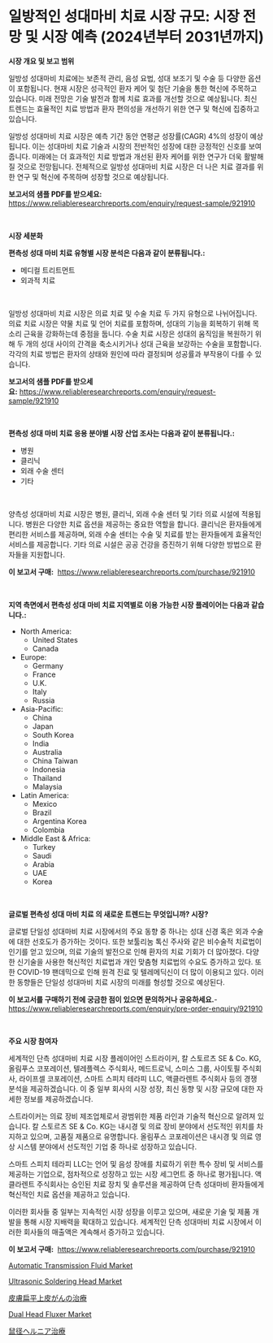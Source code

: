 <p><h1>일방적인 성대마비 치료 시장 규모: 시장 전망 및 시장 예측 (2024년부터 2031년까지)</h1></p><p><strong>시장 개요 및 보고 범위</strong></p>
<p><p>일방성 성대마비 치료에는 보존적 관리, 음성 요법, 성대 보조기 및 수술 등 다양한 옵션이 포함됩니다. 현재 시장은 성극적인 환자 케어 및 첨단 기술을 통한 혁신에 주목하고 있습니다. 미래 전망은 기술 발전과 함께 치료 효과를 개선할 것으로 예상됩니다. 최신 트렌드는 효율적인 치료 방법과 환자 편의성을 개선하기 위한 연구 및 혁신에 집중하고 있습니다.</p><p>일방성 성대마비 치료 시장은 예측 기간 동안 연평균 성장률(CAGR) 4%의 성장이 예상됩니다. 이는 성대마비 치료 기술과 시장의 전반적인 성장에 대한 긍정적인 신호를 보여줍니다. 미래에는 더 효과적인 치료 방법과 개선된 환자 케어를 위한 연구가 더욱 활발해질 것으로 전망됩니다. 전체적으로 일방성 성대마비 치료 시장은 더 나은 치료 결과를 위한 연구 및 혁신에 주목하며 성장할 것으로 예상됩니다.</p></p>
<p><strong>보고서의 샘플 PDF를 받으세요:</strong> <a href="https://www.reliableresearchreports.com/enquiry/request-sample/921910">https://www.reliableresearchreports.com/enquiry/request-sample/921910</a></p>
<p>&nbsp;</p>
<p><strong>시장 세분화</strong></p>
<p><strong>편측성 성대 마비 치료 유형별 시장 분석은 다음과 같이 분류됩니다.:</strong></p>
<p><ul><li>메디컬 트리트먼트</li><li>외과적 치료</li></ul></p>
<p>&nbsp;</p>
<p><p>일방성 성대마비 치료 시장은 의료 치료 및 수술 치료 두 가지 유형으로 나뉘어집니다. 의료 치료 시장은 약물 치료 및 언어 치료를 포함하며, 성대의 기능을 회복하기 위해 목소리 근육을 강화하는데 중점을 둡니다. 수술 치료 시장은 성대의 움직임을 복원하기 위해 두 개의 성대 사이의 간격을 축소시키거나 성대 근육을 보강하는 수술을 포함합니다. 각각의 치료 방법은 환자의 상태와 원인에 따라 결정되며 성공률과 부작용이 다를 수 있습니다.</p></p>
<p><strong>보고서의 샘플 PDF를 받으세요:</strong>&nbsp;<a href="https://www.reliableresearchreports.com/enquiry/request-sample/921910">https://www.reliableresearchreports.com/enquiry/request-sample/921910</a></p>
<p>&nbsp;</p>
<p><strong> 편측성 성대 마비 치료 응용 분야별 시장 산업 조사는 다음과 같이 분류됩니다.:</strong></p>
<p><ul><li>병원</li><li>클리닉</li><li>외래 수술 센터</li><li>기타</li></ul></p>
<p>&nbsp;</p>
<p><p>양측성 성대마비 치료 시장은 병원, 클리닉, 외래 수술 센터 및 기타 의료 시설에 적용됩니다. 병원은 다양한 치료 옵션을 제공하는 중요한 역할을 합니다. 클리닉은 환자들에게 편리한 서비스를 제공하며, 외래 수술 센터는 수술 및 치료를 받는 환자들에게 효율적인 서비스를 제공합니다. 기타 의료 시설은 공공 건강을 증진하기 위해 다양한 방법으로 환자들을 지원합니다.</p></p>
<p><strong>이 보고서 구매:</strong>&nbsp; <a href="https://www.reliableresearchreports.com/purchase/921910">https://www.reliableresearchreports.com/purchase/921910</a></p>
<p>&nbsp;</p>
<p><strong>지역 측면에서 편측성 성대 마비 치료 지역별로 이용 가능한 시장 플레이어는 다음과 같습니다.:</strong></p>
<p><ul>
    <li>
        North America:
        <ul>
            <li>United States</li>
            <li>Canada</li>
        </ul>
    </li>
    <li>
        Europe:
        <ul>
            <li>Germany</li>
            <li>France</li>
            <li>U.K.</li>
            <li>Italy</li>
            <li>Russia</li>
        </ul>
    </li>
    <li>
        Asia-Pacific:
        <ul>
            <li>China</li>
            <li>Japan</li>
            <li>South Korea</li>
            <li>India</li>
            <li>Australia</li>
            <li>China Taiwan</li>
            <li>Indonesia</li>
            <li>Thailand</li>
            <li>Malaysia</li>
        </ul>
    </li>
    <li>
        Latin America:
        <ul>
            <li>Mexico</li>
            <li>Brazil</li>
            <li>Argentina Korea</li>
            <li>Colombia</li>
        </ul>
    </li>
    <li>
        Middle East & Africa:
        <ul>
            <li>Turkey</li>
            <li>Saudi</li>
            <li>Arabia</li>
            <li>UAE</li>
            <li>Korea</li>
        </ul>
    </li>
    </ul></p>
<p>&nbsp;</p>
<p><strong>글로벌 편측성 성대 마비 치료 의 새로운 트렌드는 무엇입니까? 시장?</strong></p>
<p><p>글로벌 단일성 성대마비 치료 시장에서의 주요 동향 중 하나는 성대 신경 혹은 외과 수술에 대한 선호도가 증가하는 것이다. 또한 보툴리눔 톡신 주사와 같은 비수술적 치료법이 인기를 얻고 있으며, 의료 기술의 발전으로 인해 환자의 치료 기회가 더 많아졌다. 다양한 신기술을 사용한 혁신적인 치료법과 개인 맞춤형 치료법의 수요도 증가하고 있다. 또한 COVID-19 팬데믹으로 인해 원격 진료 및 텔레메딕신이 더 많이 이용되고 있다. 이러한 동향들은 단일성 성대마비 치료 시장의 미래를 형성할 것으로 예상된다.</p></p>
<p><strong>이 보고서를 구매하기 전에 궁금한 점이 있으면 문의하거나 공유하세요.</strong>- <a href="https://www.reliableresearchreports.com/enquiry/pre-order-enquiry/921910">https://www.reliableresearchreports.com/enquiry/pre-order-enquiry/921910</a></p>
<p>&nbsp;</p>
<p><strong>주요 시장 참여자</strong></p>
<p><p>세계적인 단측 성대마비 치료 시장 플레이어인 스트라이커, 칼 스토르츠 SE & Co. KG, 올림푸스 코포레이션, 텔레플렉스 주식회사, 메드트로닉, 스미스 그룹, 사이토필 주식회사, 라이프셀 코포레이션, 스마트 스피치 테라피 LLC, 액클라렌트 주식회사 등의 경쟁 분석을 제공하겠습니다. 이 중 일부 회사의 시장 성장, 최신 동향 및 시장 규모에 대한 자세한 정보를 제공하겠습니다.</p><p>스트라이커는 의료 장비 제조업체로서 광범위한 제품 라인과 기술적 혁신으로 알려져 있습니다. 칼 스토르츠 SE & Co. KG는 내시경 및 의료 장비 분야에서 선도적인 위치를 차지하고 있으며, 고품질 제품으로 유명합니다. 올림푸스 코포레이션은 내시경 및 의료 영상 시스템 분야에서 선도적인 기업 중 하나로 성장하고 있습니다.</p><p>스마트 스피치 테라피 LLC는 언어 및 음성 장애를 치료하기 위한 특수 장비 및 서비스를 제공하는 기업으로, 점차적으로 성장하고 있는 시장 세그먼트 중 하나로 평가됩니다. 액클라렌트 주식회사는 승인된 치료 장치 및 솔루션을 제공하여 단측 성대마비 환자들에게 혁신적인 치료 옵션을 제공하고 있습니다.</p><p>이러한 회사들 중 일부는 지속적인 시장 성장을 이루고 있으며, 새로운 기술 및 제품 개발을 통해 시장 지배력을 확대하고 있습니다. 세계적인 단측 성대마비 치료 시장에서 이러한 회사들의 매출액은 계속해서 증가하고 있습니다.</p></p>
<p><strong>이 보고서 구매:</strong>&nbsp;&nbsp;<a href="https://www.reliableresearchreports.com/purchase/921910">https://www.reliableresearchreports.com/purchase/921910</a></p>
<p><p><a href="https://github.com/eeaveuhhh/Market-Research-Report-List-1/blob/main/automatic-transmission-fluid-market.md">Automatic Transmission Fluid Market</a></p><p><a href="https://issuu.com/reportprime-2/docs/ultrasonic-soldering-head-market-size-2030.pptx">Ultrasonic Soldering Head Market</a></p><p><a href="https://github.com/lababdou/Market-Research-Report-List-2/blob/main/3111174182390.md">皮膚扁平上皮がんの治療</a></p><p><a href="https://issuu.com/reportprime-2/docs/dual-head-fluxer-market-size-2030.pptx">Dual Head Fluxer Market</a></p><p><a href="https://github.com/mohamedbakry57/Market-Research-Report-List-2/blob/main/5181140182389.md">鼠径ヘルニア治療</a></p></p>

